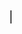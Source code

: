 <!DOCTYPE html>
<html>

   <head>
      <title>hello</title>
   </head>

   <body>
      <marquee><h1>Hello </h1></marquee>
      <marquee direction = "left"> </marquee>
   </body>

</html>
